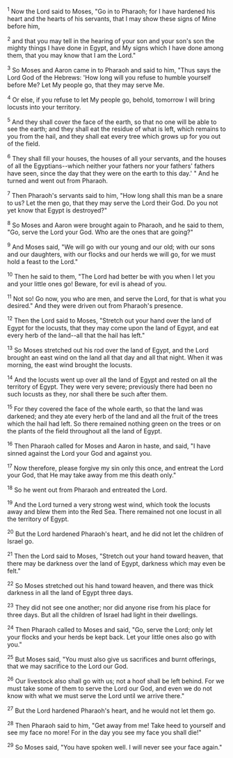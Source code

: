 <sup>1</sup> 
Now the Lord said to Moses, "Go in to Pharaoh; for I have hardened his heart and the hearts of his servants, that I may show these signs of Mine before him, 

<sup>2</sup> 
and that you may tell in the hearing of your son and your son's son the mighty things I have done in Egypt, and My signs which I have done among them, that you may know that I am the Lord." 

<sup>3</sup> 
So Moses and Aaron came in to Pharaoh and said to him, "Thus says the Lord God of the Hebrews: 'How long will you refuse to humble yourself before Me? Let My people go, that they may serve Me. 

<sup>4</sup> 
Or else, if you refuse to let My people go, behold, tomorrow I will bring locusts into your territory. 

<sup>5</sup> 
And they shall cover the face of the earth, so that no one will be able to see the earth; and they shall eat the residue of what is left, which remains to you from the hail, and they shall eat every tree which grows up for you out of the field. 

<sup>6</sup> 
They shall fill your houses, the houses of all your servants, and the houses of all the Egyptians--which neither your fathers nor your fathers' fathers have seen, since the day that they were on the earth to this day.' " And he turned and went out from Pharaoh. 

<sup>7</sup> 
Then Pharaoh's servants said to him, "How long shall this man be a snare to us? Let the men go, that they may serve the Lord their God. Do you not yet know that Egypt is destroyed?" 

<sup>8</sup> 
So Moses and Aaron were brought again to Pharaoh, and he said to them, "Go, serve the Lord your God. Who are the ones that are going?" 

<sup>9</sup> 
And Moses said, "We will go with our young and our old; with our sons and our daughters, with our flocks and our herds we will go, for we must hold a feast to the Lord." 

<sup>10</sup> 
Then he said to them, "The Lord had better be with you when I let you and your little ones go! Beware, for evil is ahead of you. 

<sup>11</sup> 
Not so! Go now, you who are men, and serve the Lord, for that is what you desired." And they were driven out from Pharaoh's presence. 

<sup>12</sup> 
Then the Lord said to Moses, "Stretch out your hand over the land of Egypt for the locusts, that they may come upon the land of Egypt, and eat every herb of the land--all that the hail has left." 

<sup>13</sup> 
So Moses stretched out his rod over the land of Egypt, and the Lord brought an east wind on the land all that day and all that night. When it was morning, the east wind brought the locusts. 

<sup>14</sup> 
And the locusts went up over all the land of Egypt and rested on all the territory of Egypt. They were very severe; previously there had been no such locusts as they, nor shall there be such after them. 

<sup>15</sup> 
For they covered the face of the whole earth, so that the land was darkened; and they ate every herb of the land and all the fruit of the trees which the hail had left. So there remained nothing green on the trees or on the plants of the field throughout all the land of Egypt. 

<sup>16</sup> 
Then Pharaoh called for Moses and Aaron in haste, and said, "I have sinned against the Lord your God and against you. 

<sup>17</sup> 
Now therefore, please forgive my sin only this once, and entreat the Lord your God, that He may take away from me this death only." 

<sup>18</sup> 
So he went out from Pharaoh and entreated the Lord. 

<sup>19</sup> 
And the Lord turned a very strong west wind, which took the locusts away and blew them into the Red Sea. There remained not one locust in all the territory of Egypt. 

<sup>20</sup> 
But the Lord hardened Pharaoh's heart, and he did not let the children of Israel go.

<sup>21</sup> 
Then the Lord said to Moses, "Stretch out your hand toward heaven, that there may be darkness over the land of Egypt, darkness which may even be felt." 

<sup>22</sup> 
So Moses stretched out his hand toward heaven, and there was thick darkness in all the land of Egypt three days. 

<sup>23</sup> 
They did not see one another; nor did anyone rise from his place for three days. But all the children of Israel had light in their dwellings. 

<sup>24</sup> 
Then Pharaoh called to Moses and said, "Go, serve the Lord; only let your flocks and your herds be kept back. Let your little ones also go with you." 

<sup>25</sup> 
But Moses said, "You must also give us sacrifices and burnt offerings, that we may sacrifice to the Lord our God. 

<sup>26</sup> 
Our livestock also shall go with us; not a hoof shall be left behind. For we must take some of them to serve the Lord our God, and even we do not know with what we must serve the Lord until we arrive there." 

<sup>27</sup> 
But the Lord hardened Pharaoh's heart, and he would not let them go. 

<sup>28</sup> 
Then Pharaoh said to him, "Get away from me! Take heed to yourself and see my face no more! For in the day you see my face you shall die!" 

<sup>29</sup> 
So Moses said, "You have spoken well. I will never see your face again."